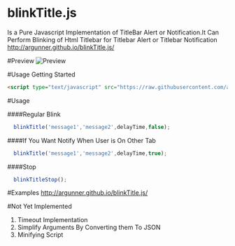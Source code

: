 # blinkTitle.js
Is a Pure Javascript Implementation of TitleBar Alert or Notification.It Can Perform Blinking of Html Titlebar for Titlebar Alert or Titlebar Notification http://argunner.github.io/blinkTitle.js/

#Preview
![Preview](https://github.com/argunner/blinkTitle.js/blob/master/op.gif)

#Usage
Getting Started
```html
<script type="text/javascript" src="https://raw.githubusercontent.com/argunner/blinkTitle.js/master/index.js"></script>
```

#Usage

####Regular Blink
```js
  blinkTitle('message1','message2',delayTime,false);
  ```
####If You Want Notify When User is On Other Tab
```js
  blinkTitle('message1','message2',delayTime,true);
  ```
####Stop 
```js
  blinkTitleStop();
  ```
#Examples
http://argunner.github.io/blinkTitle.js/

#Not Yet Implemented
1. Timeout Implementation
2. Simplify Arguments By Converting them To JSON
3. Minifying Script
